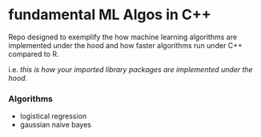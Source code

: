 # fundamental ML Algos in C++

Repo designed to exemplify the how machine learning algorithms are implemented under the hood and how faster algorithms run under C++ compared to R.

i.e. *this is how your imported library packages are implemented under the hood.*

### Algorithms
- logistical regression
- gaussian naive bayes
